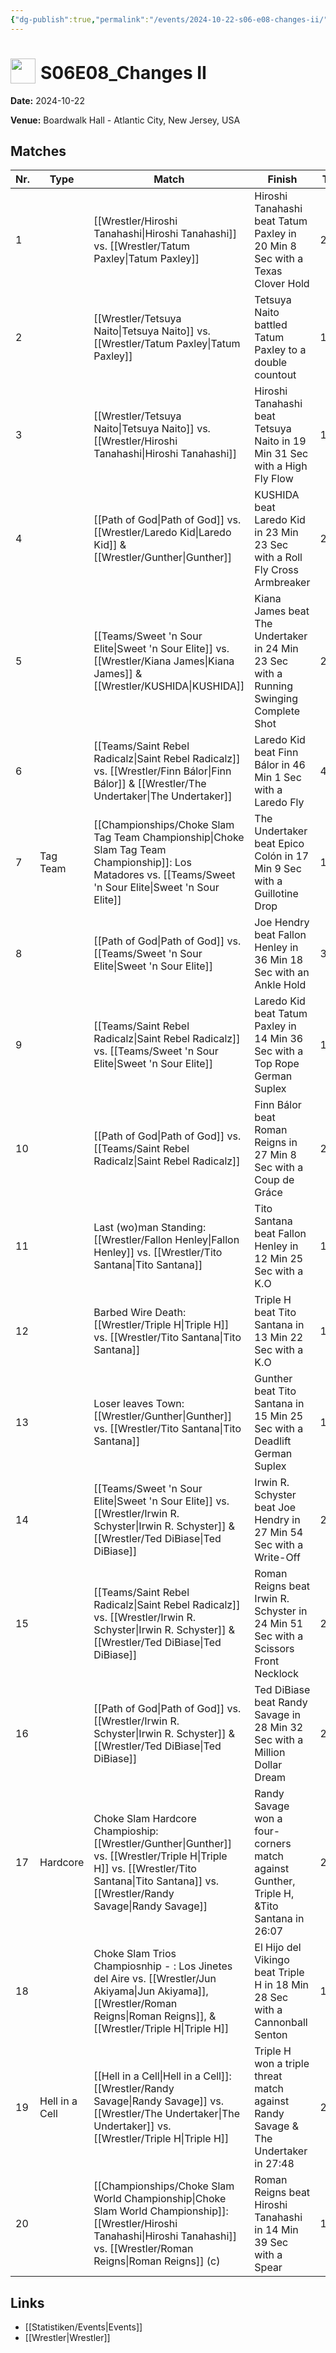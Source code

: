 ```yaml
---
{"dg-publish":true,"permalink":"/events/2024-10-22-s06-e08-changes-ii/","title":"S06E08_Changes II","noteIcon":""}
---
```



# <img src="https://github.com/CptSpaulding1980/choke-slam-wrestling/releases/download/images/ChokeSlam.png" width="40" style="vertical-align:bottom; margin-right:8px;">**S06E08_Changes II**

**Date:** 2024-10-22

**Venue:** Boardwalk Hall - Atlantic City, New Jersey, USA

## Matches

| Nr. | Type | Match | Finish | Time | Rating | Score |
|-----|------|-------|--------|------|--------|-------|
| 1 |  | [[Wrestler/Hiroshi Tanahashi\|Hiroshi Tanahashi]] vs. [[Wrestler/Tatum Paxley\|Tatum Paxley]] | Hiroshi Tanahashi beat Tatum Paxley in 20 Min 8 Sec with a Texas Clover Hold | 20:08 | ★★★★ | 84 |
| 2 |  | [[Wrestler/Tetsuya Naito\|Tetsuya Naito]] vs. [[Wrestler/Tatum Paxley\|Tatum Paxley]] | Tetsuya Naito battled Tatum Paxley to a  double countout | 10:08 | ★★ | 62 |
| 3 |  | [[Wrestler/Tetsuya Naito\|Tetsuya Naito]] vs. [[Wrestler/Hiroshi Tanahashi\|Hiroshi Tanahashi]] | Hiroshi Tanahashi beat Tetsuya Naito in 19 Min 31 Sec with a High Fly Flow | 19:31 | ★★★★1/4 | 89 |
| 4 |  | [[Path of God\|Path of God]] vs. [[Wrestler/Laredo Kid\|Laredo Kid]] & [[Wrestler/Gunther\|Gunther]] | KUSHIDA beat Laredo Kid in 23 Min 23 Sec with a Roll Fly Cross Armbreaker | 23:23 | ★★★1/2 | 79 |
| 5 |  | [[Teams/Sweet 'n Sour Elite\|Sweet 'n Sour Elite]] vs. [[Wrestler/Kiana James\|Kiana James]] & [[Wrestler/KUSHIDA\|KUSHIDA]] | Kiana James beat The Undertaker in 24 Min 23 Sec with a Running Swinging Complete Shot | 24:23 | ★★★3/4 | 82 |
| 6 |  | [[Teams/Saint Rebel Radicalz\|Saint Rebel Radicalz]] vs. [[Wrestler/Finn Bálor\|Finn Bálor]] & [[Wrestler/The Undertaker\|The Undertaker]] | Laredo Kid beat Finn Bálor in 46 Min 1 Sec with a Laredo Fly | 46:01 | ★★★★3/4 | 99 |
| 7 | Tag Team | [[Championships/Choke Slam Tag Team Championship\|Choke Slam Tag Team Championship]]: Los Matadores vs. [[Teams/Sweet 'n Sour Elite\|Sweet 'n Sour Elite]] | The Undertaker beat Epico Colón in 17 Min 9 Sec with a Guillotine Drop | 17:09 | ★★★3/4 | 80 |
| 8 |  | [[Path of God\|Path of God]] vs. [[Teams/Sweet 'n Sour Elite\|Sweet 'n Sour Elite]] | Joe Hendry beat Fallon Henley in 36 Min 18 Sec with an Ankle Hold | 36:18 | ★★★★1/2 | 94 |
| 9 |  | [[Teams/Saint Rebel Radicalz\|Saint Rebel Radicalz]] vs. [[Teams/Sweet 'n Sour Elite\|Sweet 'n Sour Elite]] | Laredo Kid beat Tatum Paxley in 14 Min 36 Sec with a Top Rope German Suplex | 14:36 | ★★★★ | 87 |
| 10 |  | [[Path of God\|Path of God]] vs. [[Teams/Saint Rebel Radicalz\|Saint Rebel Radicalz]] | Finn Bálor beat Roman Reigns in 27 Min 8 Sec with a Coup de Gráce | 27:08 | ★★★★1/2 | 94 |
| 11 |  | Last (wo)man Standing: [[Wrestler/Fallon Henley\|Fallon Henley]] vs. [[Wrestler/Tito Santana\|Tito Santana]] | Tito Santana beat Fallon Henley in 12 Min 25 Sec with a K.O | 12:25 | ★★★1/2 | 77 |
| 12 |  | Barbed Wire Death: [[Wrestler/Triple H\|Triple H]] vs. [[Wrestler/Tito Santana\|Tito Santana]] | Triple H beat Tito Santana in 13 Min 22 Sec with a K.O | 13:22 | DUD | 35 |
| 13 |  | Loser leaves Town: [[Wrestler/Gunther\|Gunther]] vs. [[Wrestler/Tito Santana\|Tito Santana]] | Gunther beat Tito Santana in 15 Min 25 Sec with a Deadlift German Suplex | 15:25 | ★★★★1/4 | 89 |
| 14 |  | [[Teams/Sweet 'n Sour Elite\|Sweet 'n Sour Elite]] vs. [[Wrestler/Irwin R. Schyster\|Irwin R. Schyster]] & [[Wrestler/Ted DiBiase\|Ted DiBiase]] | Irwin R. Schyster beat Joe Hendry in 27 Min 54 Sec with a Write-Off | 27:54 | ★★★★1/2 | 94 |
| 15 |  | [[Teams/Saint Rebel Radicalz\|Saint Rebel Radicalz]] vs. [[Wrestler/Irwin R. Schyster\|Irwin R. Schyster]] & [[Wrestler/Ted DiBiase\|Ted DiBiase]] | Roman Reigns beat Irwin R. Schyster in 24 Min 51 Sec with a Scissors Front Necklock | 24:51 | ★★★3/4 | 82 |
| 16 |  | [[Path of God\|Path of God]] vs. [[Wrestler/Irwin R. Schyster\|Irwin R. Schyster]] & [[Wrestler/Ted DiBiase\|Ted DiBiase]] | Ted DiBiase beat Randy Savage in 28 Min 32 Sec with a Million Dollar Dream | 28:32 | ★★★★3/4 | 97 |
| 17 | Hardcore | Choke Slam Hardcore Champioship: [[Wrestler/Gunther\|Gunther]] vs. [[Wrestler/Triple H\|Triple H]] vs. [[Wrestler/Tito Santana\|Tito Santana]] vs. [[Wrestler/Randy Savage\|Randy Savage]] | Randy Savage won a four-corners match against Gunther, Triple H, &Tito Santana in  26:07 | 26:07 | ★★★★1/2 | 94 |
| 18 |  | Choke Slam Trios Champiosnhip - : Los Jinetes del Aire vs. [[Wrestler/Jun Akiyama\|Jun Akiyama]], [[Wrestler/Roman Reigns\|Roman Reigns]], & [[Wrestler/Triple H\|Triple H]] | El Hijo del Vikingo beat Triple H in 18 Min 28 Sec with a Cannonball Senton | 18:28 | ★★★★ | 84 |
| 19 | Hell in a Cell | [[Hell in a Cell\|Hell in a Cell]]: [[Wrestler/Randy Savage\|Randy Savage]] vs. [[Wrestler/The Undertaker\|The Undertaker]] vs. [[Wrestler/Triple H\|Triple H]] | Triple H won a triple threat match against Randy Savage & The Undertaker in  27:48 | 27:48 | ★★★★★ | 101 |
| 20 |  | [[Championships/Choke Slam World Championship\|Choke Slam World Championship]]: [[Wrestler/Hiroshi Tanahashi\|Hiroshi Tanahashi]] vs. [[Wrestler/Roman Reigns\|Roman Reigns]] (c) | Roman Reigns beat Hiroshi Tanahashi in 14 Min 39 Sec with a Spear | 14:39 | ★★★★ | 85 |

## Links
- [[Statistiken/Events\|Events]]
- [[Wrestler\|Wrestler]]
